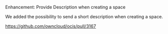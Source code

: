 Enhancement: Provide Description when creating a space

We added the possibility to send a short description when creating a space.

https://github.com/owncloud/ocis/pull/3167
